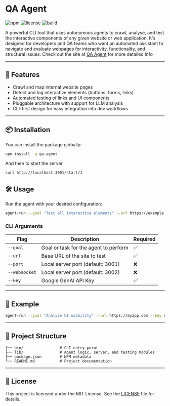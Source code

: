 # QA Agent

![npm](https://img.shields.io/npm/v/qa-agent)
![license](https://img.shields.io/npm/l/qa-agent)
![build](https://img.shields.io/github/workflow/status/yourusername/qa-agent/CI)

A powerful CLI tool that uses autonomous agents to crawl, analyse, and test the interactive components of any given website or web application. It's designed for developers and QA teams who want an automated assistant to navigate and evaluate webpages for interactivity, functionality, and structural issues. Check out the site at [QA Agent](https://qa-agent-react.vercel.app) for more detailed Info

---

## 🚀 Features

- Crawl and map internal website pages
- Detect and log interactive elements (buttons, forms, links)
- Automated testing of links and UI components
- Pluggable architecture with support for LLM analysis
- CLI-first design for easy integration into dev workflows

---

## 📦 Installation

You can install the package globally:

```bash
npm install -g qa-agent
```

And then to start the server
```bash
curl http://localhost:3001/start/1
```


## 🛠️ Usage

Run the agent with your desired configuration:

```bash
agent-run --goal "Test all interactive elements" --url https://example.com --port 3001 --key <GOOGLE_GENAI_API_KEY>
```

### CLI Arguments

| Flag           | Description                              | Required |
|----------------|------------------------------------------|----------|
| `--goal`       | Goal or task for the agent to perform    | ✅       |
| `--url`        | Base URL of the site to test             | ✅       |
| `--port`       | Local server port (default: 3001)        | ❌       |
| `--websocket`  | Local server port (default: 3002)        | ❌       |
| `--key`        | Google GenAI API Key                     | ✅       |

---

## 🧪 Example

```bash
agent-run --goal "Analyze UI usability" --url https://myapp.com --key ABC123
```

---

## 📁 Project Structure

```
├── bin/                # CLI entry point
├── lib/                # Agent logic, server, and testing modules
├── package.json        # NPM metadata
└── README.md           # Project documentation
```

---

## 📄 License

This project is licensed under the MIT License. See the [LICENSE](./LICENSE) file for details.
